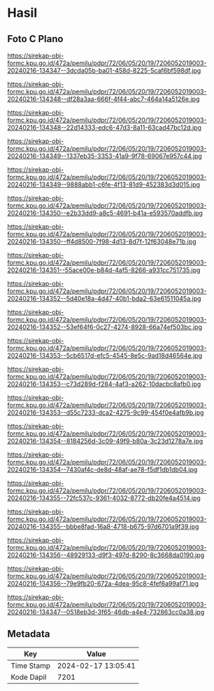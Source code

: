 # Hasil

## Foto C Plano

https://sirekap-obj-formc.kpu.go.id/472a/pemilu/pdpr/72/06/05/20/19/7206052019003-20240216-134347--3dcda05b-ba01-458d-8225-5caf6bf598df.jpg

https://sirekap-obj-formc.kpu.go.id/472a/pemilu/pdpr/72/06/05/20/19/7206052019003-20240216-134348--df28a3aa-666f-4f44-abc7-464a14a5126e.jpg

https://sirekap-obj-formc.kpu.go.id/472a/pemilu/pdpr/72/06/05/20/19/7206052019003-20240216-134348--22d14333-edc6-47d3-8a11-63cad47bc12d.jpg

https://sirekap-obj-formc.kpu.go.id/472a/pemilu/pdpr/72/06/05/20/19/7206052019003-20240216-134349--1337eb35-3353-41a9-9f78-69067e957c44.jpg

https://sirekap-obj-formc.kpu.go.id/472a/pemilu/pdpr/72/06/05/20/19/7206052019003-20240216-134349--9888abb1-c6fe-4f13-81d9-452383d3d015.jpg

https://sirekap-obj-formc.kpu.go.id/472a/pemilu/pdpr/72/06/05/20/19/7206052019003-20240216-134350--e2b33dd9-a8c5-4691-b41a-e593570addfb.jpg

https://sirekap-obj-formc.kpu.go.id/472a/pemilu/pdpr/72/06/05/20/19/7206052019003-20240216-134350--ff4d8500-7f98-4d13-8d7f-12f63048e71b.jpg

https://sirekap-obj-formc.kpu.go.id/472a/pemilu/pdpr/72/06/05/20/19/7206052019003-20240216-134351--55ace00e-b84d-4af5-8266-a931cc751735.jpg

https://sirekap-obj-formc.kpu.go.id/472a/pemilu/pdpr/72/06/05/20/19/7206052019003-20240216-134352--5d40e18a-4d47-40b1-bda2-63e61511045a.jpg

https://sirekap-obj-formc.kpu.go.id/472a/pemilu/pdpr/72/06/05/20/19/7206052019003-20240216-134352--53ef64f6-0c27-4274-8928-66a74ef503bc.jpg

https://sirekap-obj-formc.kpu.go.id/472a/pemilu/pdpr/72/06/05/20/19/7206052019003-20240216-134353--5cb6517d-efc5-4545-8e5c-9ad18d46564e.jpg

https://sirekap-obj-formc.kpu.go.id/472a/pemilu/pdpr/72/06/05/20/19/7206052019003-20240216-134353--c73d289d-f284-4af3-a262-10dacbc8afb0.jpg

https://sirekap-obj-formc.kpu.go.id/472a/pemilu/pdpr/72/06/05/20/19/7206052019003-20240216-134353--d55c7233-dca2-4275-9c99-454f0e4afb9b.jpg

https://sirekap-obj-formc.kpu.go.id/472a/pemilu/pdpr/72/06/05/20/19/7206052019003-20240216-134354--8184256d-3c09-49f9-b80a-3c23d1278a7e.jpg

https://sirekap-obj-formc.kpu.go.id/472a/pemilu/pdpr/72/06/05/20/19/7206052019003-20240216-134354--7430af4c-de8d-48af-ae78-f5df1db1db04.jpg

https://sirekap-obj-formc.kpu.go.id/472a/pemilu/pdpr/72/06/05/20/19/7206052019003-20240216-134355--72fc537c-9361-4032-8772-db20fe4a4514.jpg

https://sirekap-obj-formc.kpu.go.id/472a/pemilu/pdpr/72/06/05/20/19/7206052019003-20240216-134355--bbbe8fad-16a8-4718-b675-97d6701a9f39.jpg

https://sirekap-obj-formc.kpu.go.id/472a/pemilu/pdpr/72/06/05/20/19/7206052019003-20240216-134356--48929133-d9f3-497d-8290-8c3668da0190.jpg

https://sirekap-obj-formc.kpu.go.id/472a/pemilu/pdpr/72/06/05/20/19/7206052019003-20240216-134356--79e9fb20-672a-4dea-95c8-4fef6a99af71.jpg

https://sirekap-obj-formc.kpu.go.id/472a/pemilu/pdpr/72/06/05/20/19/7206052019003-20240216-134347--0518eb3d-3f65-46db-a4e4-732863cc0a38.jpg


## Metadata

| Key        | Value               |
| ---------- | ------------------- |
| Time Stamp | 2024-02-17 13:05:41 |
| Kode Dapil | 7201                |



